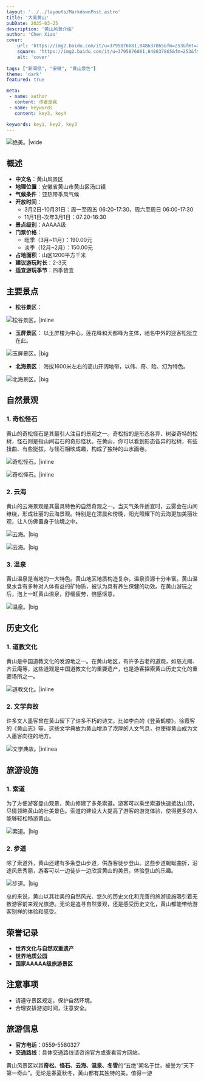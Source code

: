 ```yaml
---
layout: '../../layouts/MarkdownPost.astro'
title: '大美黄山'
pubDate: 2035-03-25
description: '黄山风景介绍'
author: 'Chen Xiao'
cover:
    url: 'https://img2.baidu.com/it/u=3795876081,848637865&fm=253&fmt=auto&app=138&f=JPEG?w=500&h=752'
    square: 'https://img2.baidu.com/it/u=3795876081,848637865&fm=253&fmt=auto&app=138&f=JPEG?w=500&h=752'
    alt: 'cover'
    
tags: ["新闻稿", "安徽", "黄山景色"] 
theme: 'dark'
featured: true

meta:
 - name: author
   content: 作者是我
 - name: keywords
   content: key3, key4

keywords: key1, key2, key3
---
```

![绝美。|wide](https://5b0988e595225.cdn.sohucs.com/images/20190926/eb3422358c4f4812aecdd5513d72cae5.jpeg)

## 概述
- **中文名**：黄山风景区
- **地理位置**：安徽省黄山市黄山区汤口镇
- **气候条件**：亚热带季风气候
- **开放时间**：
  - 3月2日-10月31日：周一至周五 06:20-17:30，周六至周日 06:00-17:30
  - 11月1日-次年3月1日：07:20-16:30
- **景点级别**：AAAAA级
- **门票价格**：
  - 旺季（3月~11月）：190.00元
  - 淡季（12月~2月）：150.00元
- **占地面积**：山区1200平方千米
- **建议游玩时长**：2-3天
- **适宜游玩季节**：四季皆宜

## 主要景点
- **松谷景区**：

![松谷景区。|inline](https://i.pinimg.com/564x/1a/e7/16/1ae716e852b586a62dda846f09cfec05.jpg)

- **玉屏景区**：
以玉屏楼为中心，莲花峰和天都峰为主体，驰名中外的迎客松挺立在此。

![玉屏景区。|big](https://img0.baidu.com/it/u=1252123829,1696625199&fm=253&fmt=auto&app=138&f=JPEG?w=500&h=334)

- **北海景区**：
海拔1600米左右的高山开阔地带，以伟、奇、险、幻为特色。

![北海景区。|big](https://img1.baidu.com/it/u=1954147171,2075100306&fm=253&fmt=auto&app=138&f=JPEG?w=499&h=333)

## 自然景观

### 1. 奇松怪石
黄山的奇松怪石是其最引人注目的景观之一。奇松指的是形态各异、树姿奇特的松树，怪石则是指山间岩石的奇形怪状。在黄山，你可以看到形态各异的松树，有些扭曲、有些挺拔，与怪石相映成趣，构成了独特的山水画卷。

![奇松怪石。|inline](https://i.pinimg.com/564x/0c/8c/77/0c8c77aaa6bb3a6ad59adf8f54f96ab7.jpg)

![奇松怪石。|inline](https://upload.wikimedia.org/wikipedia/commons/thumb/0/0e/Sommet_d%27un_pic_-_HuangShan.jpg/1280px-Sommet_d%27un_pic_-_HuangShan.jpg)

### 2. 云海
黄山的云海景观是其最具特色的自然奇观之一。当天气条件适宜时，云雾会在山间缭绕，形成壮丽的云海景观。特别是在清晨和傍晚，阳光照耀下的云海更加美丽壮观，让人仿佛置身于仙境之中。

![云海。|big](https://i.pinimg.com/564x/be/fa/a6/befaa695cc20f7bffaa8e47eaffda7cf.jpg)

![云海。|big](https://upload.wikimedia.org/wikipedia/commons/thumb/2/2e/20180611_CHINA_0412-Edit.jpg/1500px-20180611_CHINA_0412-Edit.jpg)

### 3. 温泉
黄山温泉是当地的一大特色。黄山地区地质构造复杂，温泉资源十分丰富。黄山温泉水含有多种对人体有益的矿物质，被认为具有养生保健的功效。在黄山游玩之后，泡上一缸黄山温泉，舒缓疲劳，倍感惬意。

![温泉。|big](https://i.pinimg.com/564x/40/7f/81/407f8113a12c1caf0902d3f6d3667283.jpg)
## 历史文化

### 1. 道教文化
黄山是中国道教文化的发源地之一。在黄山地区，有许多古老的道观，如慈光阁、齐云庵等，这些道观是中国道教文化的重要遗产，也是游客探索黄山历史文化的重要场所之一。

![道教文化。|inline](https://img1.baidu.com/it/u=1954147171,2075100306&fm=253&fmt=auto&app=138&f=JPEG?w=499&h=333)

### 2. 文学典故

许多文人墨客曾在黄山留下了许多不朽的诗文。比如李白的《登黄鹤楼》，徐霞客的《黄山志》等，这些文学典故为黄山增添了浓厚的人文气息，也使得黄山成为文人墨客向往的地方。

![文学典故。|inlinea](https://i.pinimg.com/564x/ac/89/5a/ac895ad9e0ea0a213349eff55af0fae7.jpg)

## 旅游设施

### 1. 索道
为了方便游客登山观景，黄山修建了多条索道。游客可以乘坐索道快速抵达山顶，尽情领略黄山的壮美景色。索道的建设大大提高了游客的游览体验，使得更多的人能够轻松畅游黄山。

![索道。|big](https://upload.wikimedia.org/wikipedia/commons/thumb/4/4a/%E5%AE%89%E5%BE%BD_%E9%BB%84%E5%B1%B1_-_%E4%BA%91%E8%B0%B7%E7%BC%86%E8%BD%A6%E5%86%85%E5%89%8D%E6%9C%9B_-_panoramio.jpg/1024px-%E5%AE%89%E5%BE%BD_%E9%BB%84%E5%B1%B1_-_%E4%BA%91%E8%B0%B7%E7%BC%86%E8%BD%A6%E5%86%85%E5%89%8D%E6%9C%9B_-_panoramio.jpg)

### 2. 步道
除了索道外，黄山还建有多条登山步道，供游客徒步登山。这些步道蜿蜒曲折，沿途风景秀丽，游客可以一边徒步一边欣赏黄山的美景，体验登山的乐趣。

![步道。|big](https://i.pinimg.com/564x/4b/df/c3/4bdfc3765818723f64479483d6c80a91.jpg)

总的来说，黄山以其壮美的自然风光、悠久的历史文化和完善的旅游设施吸引着无数游客前来观光旅游。无论是追寻自然景观，还是感受历史文化，黄山都能带给游客别样的体验和感受。


## 荣誉记录

- **世界文化与自然双重遗产**
- **世界地质公园**
- **国家AAAAA级旅游景区**

## 注意事项

- 请遵守景区规定，保护自然环境。
- 合理安排游览时间，注意安全。

## 旅游信息

- **官方电话**：0559-5580327
- **交通路线**：具体交通路线请咨询官方或查看官方网站。

黄山风景区以其**奇松、怪石、云海、温泉、冬雪**的“五绝”闻名于世，被誉为“天下第一奇山”。无论是春夏秋冬，黄山都有其独特的美，值得一游
